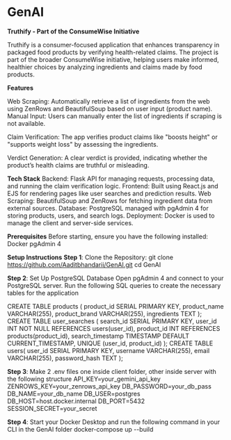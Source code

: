 # GenAI
**Truthify - Part of the ConsumeWise Initiative**

Truthify is a consumer-focused application that enhances transparency in packaged food products by verifying health-related claims. The project is part of the broader ConsumeWise initiative, helping users make informed, healthier choices by analyzing ingredients and claims made by food products.

__Features__

Web Scraping: Automatically retrieve a list of ingredients from the web using ZenRows and BeautifulSoup based on user input (product name).
Manual Input: Users can manually enter the list of ingredients if scraping is not available.

Claim Verification: The app verifies product claims like "boosts height" or "supports weight loss" by assessing the ingredients.

Verdict Generation: A clear verdict is provided, indicating whether the product’s health claims are truthful or misleading.

__Tech Stack__
Backend: Flask API for managing requests, processing data, and running the claim verification logic.
Frontend: Built using React.js and EJS for rendering pages like user searches and prediction results.
Web Scraping: BeautifulSoup and ZenRows for fetching ingredient data from external sources.
Database: PostgreSQL managed with pgAdmin 4 for storing products, users, and search logs.
Deployment: Docker is used to manage the client and server-side services.

__Prerequisites__
Before starting, ensure you have the following installed:
Docker
pgAdmin 4

__Setup Instructions__
__Step 1__: Clone the Repository:
git clone https://github.com/Aaditbhandarii/GenAI.git
cd GenAI

__Step 2__: Set Up PostgreSQL Database
Open pgAdmin 4 and connect to your PostgreSQL server. Run the following SQL queries to create the necessary tables for the application

CREATE TABLE products (
    product_id SERIAL PRIMARY KEY,
    product_name VARCHAR(255),
    product_brand VARCHAR(255),
    ingredients TEXT
);
CREATE TABLE user_searches (
    search_id SERIAL PRIMARY KEY,
    user_id INT NOT NULL REFERENCES users(user_id),
    product_id INT REFERENCES products(product_id),
    search_timestamp TIMESTAMP DEFAULT CURRENT_TIMESTAMP,
    UNIQUE (user_id, product_id)
);
CREATE TABLE users( 
    user_id SERIAL PRIMARY KEY, 
    username VARCHAR(255), 
    email VARCHAR(255), 
    password_hash TEXT 
);

__Step 3__: Make 2 .env files one inside client folder, other inside server with the following structure 
API_KEY=your_gemini_api_key
ZENROWS_KEY=your_zenrows_api_key
DB_PASSWORD=your_db_pass
DB_NAME=your_db_name
DB_USER=postgres
DB_HOST=host.docker.internal
DB_PORT=5432
SESSION_SECRET=your_secret

__Step 4__: Start your Docker Desktop and run the following command in your CLI in the GenAI folder
docker-compose up --build 
